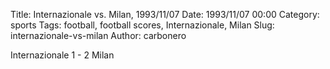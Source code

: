 Title: Internazionale vs. Milan, 1993/11/07
Date: 1993/11/07 00:00
Category: sports
Tags: football, football scores, Internazionale, Milan
Slug: internazionale-vs-milan
Author: carbonero


Internazionale 1 - 2 Milan
